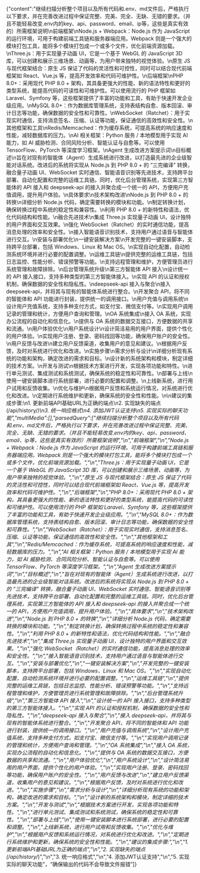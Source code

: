 {"content":"继续扫描分析整个项目以及所有代码和.env、md文件后，严格执行以下要求，并在完善改进过程中保证完整、完美、完全、无缺、无错的要求。（并且不能轻易改变.env内的key、api、password、email、ip等，这些是真实有效的）所需框架说明\n前端框架\nNode.js + Webpack：Node.js 作为 JavaScript 的运行环境，可用于构建前端工具链和服务器端应用。Webpack 则是一个强大的模块打包工具，能将多个模块打包成一个或多个文件，优化前端资源加载。\nThree.js：用于实现量子动画 UI，它是一个基于 WebGL 的 JavaScript 3D 库，可以创建和展示三维场景、动画等，为用户带来独特的视觉体验。\n原生 JS 与现代框架结合：原生 JS 保证了代码的灵活性和可控性，同时可以结合现代前端框架如 React、Vue.js 等，提高开发效率和代码可维护性。\n后端框架\nPHP 8.0+：采用现代 PHP 8.0 + 架构，其具备更强大的性能、新的语法特性和更好的类型系统，能提高代码的可读性和可维护性。可以使用流行的 PHP 框架如 Laravel、Symfony 等，这些框架提供了丰富的功能和工具，有助于快速开发企业级应用。\nMySQL 8.0+：作为数据库管理系统，支持表结构自愈、版本回滚、审计日志等功能，确保数据的安全性和可靠性。\nWebSocket（Ratchet）：用于实现实时通信，支持消息签名、压缩、认证等功能，保证通信的高效性和安全性。\n其他框架和工具\nRedis/Memcached：作为缓存系统，可提高系统的响应速度和性能，减轻数据库的压力。\nAI 相关框架：Python 服务 / 本地模型用于实现 AI 能力，如 AI 威胁检测、合同风险分析、智能认证与自愈等。可以使用 TensorFlow、PyTorch 等深度学习框架。\nAgent 生成改进方案提示词\n目标概述\n旨在对现有的智能体（Agent）生成系统进行改进，以打造最先进的企业级智能对话系统。改进后的系统将实现从 Node.js 到 PHP 8.0 + 的 “三完编译” 转换，融合量子动画 UI、WebSocket 实时通信、智能语音识别等先进技术，支持跨平台部署、自动化配置和完整的运维工具链。同时，优化后台管理系统，实现第三方智能体的 API 接入和 deepseek-api 的接入并聚合成一个统一的 API，方便用户充值调用，提升用户体验。\n具体要求\n技术架构改进\nNode.js 到 PHP 8.0 + 的转换\n详细分析 Node.js 代码，确定需要转换的模块和功能。\n制定转换计划，确保转换过程中系统的稳定性和兼容性。\n利用 PHP 8.0 + 的新特性和语法，优化代码结构和性能。\n融合先进技术\n集成 Three.js 实现量子动画 UI，设计独特的用户界面和交互效果。\n强化 WebSocket（Ratchet）的实时通信功能，提高消息处理的效率和安全性。\n接入智能语音识别技术，支持用户通过语音与智能体进行交互。\n安装与部署优化\n一键安装解决方案\n开发完整的一键安装脚本，支持跨平台部署，包括 Windows、Linux 和 Mac OS。\n实现自动化配置，自动检测系统环境并进行必要的配置调整。\n运维工具链\n提供完整的运维工具链，包括日志监控、性能分析、错误预警等功能。\n支持远程管理和维护，方便管理员进行系统管理和故障排除。\n后台管理系统升级\n第三方智能体 API 接入\n设计统一的 API 接入接口，支持多种类型的第三方智能体接入。\n实现 API 的认证和授权机制，确保数据的安全性和隐私性。\ndeepseek-api 接入与聚合\n接入 deepseek-api，并将其与现有的智能体系统进行整合。\n开发聚合 API，将不同的智能体和 API 功能进行封装，提供统一的调用接口。\n用户充值与调用系统\n设计用户充值系统，支持多种支付方式，如支付宝、微信支付等。\n实现用户调用记录的管理和统计，方便用户查询和管理。\nOA 系统集成\n接入 OA 系统，实现办公流程的自动化和信息化。\n提供与 OA 系统的数据交互接口，方便数据的共享和流通。\n用户体验优化\n用户系统设计\n设计简洁易用的用户界面，提供个性化的用户体验。\n实现用户注册、登录、密码找回等功能，确保用户账户的安全性。\n用户反馈与改进\n建立用户反馈渠道，收集用户的意见和建议。\n根据用户反馈，及时对系统进行优化和改进。\n实施步骤\n需求分析与设计\n详细分析现有系统的功能和架构，确定改进的需求和目标。\n设计新的系统架构和模块，制定详细的技术方案。\n开发与测试\n根据技术方案进行开发，实现各项功能和特性。\n进行单元测试、集成测试和系统测试，确保系统的稳定性和可靠性。\n部署与上线\n使用一键安装脚本进行系统部署，进行必要的配置和调整。\n上线新系统，进行用户试用和反馈收集。\n优化与维护\n根据用户反馈和系统运行情况，对系统进行优化和改进。\n定期进行系统维护和更新，确保系统的安全性和性能。\n\n建议的集成步骤:\n1. 更新前端API基础URL为正确的端点\n2. 实现缺失的端点 (/api/history/*)\n3. 统一响应格式\n4. 添加JWT认证支持\n5. 实现实际的聊天功能","multiMedia":[],"parsedQuery":["继续扫描分析整个项目以及所有代码和.env、md文件后，严格执行以下要求，并在完善改进过程中保证完整、完美、完全、无缺、无错的要求。（并且不能轻易改变.env内的key、api、password、email、ip等，这些是真实有效的）所需框架说明","\n","前端框架","\n","Node.js + Webpack：Node.js 作为 JavaScript 的运行环境，可用于构建前端工具链和服务器端应用。Webpack 则是一个强大的模块打包工具，能将多个模块打包成一个或多个文件，优化前端资源加载。","\n","Three.js：用于实现量子动画 UI，它是一个基于 WebGL 的 JavaScript 3D 库，可以创建和展示三维场景、动画等，为用户带来独特的视觉体验。","\n","原生 JS 与现代框架结合：原生 JS 保证了代码的灵活性和可控性，同时可以结合现代前端框架如 React、Vue.js 等，提高开发效率和代码可维护性。","\n","后端框架","\n","PHP 8.0+：采用现代 PHP 8.0 + 架构，其具备更强大的性能、新的语法特性和更好的类型系统，能提高代码的可读性和可维护性。可以使用流行的 PHP 框架如 Laravel、Symfony 等，这些框架提供了丰富的功能和工具，有助于快速开发企业级应用。","\n","MySQL 8.0+：作为数据库管理系统，支持表结构自愈、版本回滚、审计日志等功能，确保数据的安全性和可靠性。","\n","WebSocket（Ratchet）：用于实现实时通信，支持消息签名、压缩、认证等功能，保证通信的高效性和安全性。","\n","其他框架和工具","\n","Redis/Memcached：作为缓存系统，可提高系统的响应速度和性能，减轻数据库的压力。","\n","AI 相关框架：Python 服务 / 本地模型用于实现 AI 能力，如 AI 威胁检测、合同风险分析、智能认证与自愈等。可以使用 TensorFlow、PyTorch 等深度学习框架。","\n","Agent 生成改进方案提示词","\n","目标概述","\n","旨在对现有的智能体（Agent）生成系统进行改进，以打造最先进的企业级智能对话系统。改进后的系统将实现从 Node.js 到 PHP 8.0 + 的 “三完编译” 转换，融合量子动画 UI、WebSocket 实时通信、智能语音识别等先进技术，支持跨平台部署、自动化配置和完整的运维工具链。同时，优化后台管理系统，实现第三方智能体的 API 接入和 deepseek-api 的接入并聚合成一个统一的 API，方便用户充值调用，提升用户体验。","\n","具体要求","\n","技术架构改进","\n","Node.js 到 PHP 8.0 + 的转换","\n","详细分析 Node.js 代码，确定需要转换的模块和功能。","\n","制定转换计划，确保转换过程中系统的稳定性和兼容性。","\n","利用 PHP 8.0 + 的新特性和语法，优化代码结构和性能。","\n","融合先进技术","\n","集成 Three.js 实现量子动画 UI，设计独特的用户界面和交互效果。","\n","强化 WebSocket（Ratchet）的实时通信功能，提高消息处理的效率和安全性。","\n","接入智能语音识别技术，支持用户通过语音与智能体进行交互。","\n","安装与部署优化","\n","一键安装解决方案","\n","开发完整的一键安装脚本，支持跨平台部署，包括 Windows、Linux 和 Mac OS。","\n","实现自动化配置，自动检测系统环境并进行必要的配置调整。","\n","运维工具链","\n","提供完整的运维工具链，包括日志监控、性能分析、错误预警等功能。","\n","支持远程管理和维护，方便管理员进行系统管理和故障排除。","\n","后台管理系统升级","\n","第三方智能体 API 接入","\n","设计统一的 API 接入接口，支持多种类型的第三方智能体接入。","\n","实现 API 的认证和授权机制，确保数据的安全性和隐私性。","\n","deepseek-api 接入与聚合","\n","接入 deepseek-api，并将其与现有的智能体系统进行整合。","\n","开发聚合 API，将不同的智能体和 API 功能进行封装，提供统一的调用接口。","\n","用户充值与调用系统","\n","设计用户充值系统，支持多种支付方式，如支付宝、微信支付等。","\n","实现用户调用记录的管理和统计，方便用户查询和管理。","\n","OA 系统集成","\n","接入 OA 系统，实现办公流程的自动化和信息化。","\n","提供与 OA 系统的数据交互接口，方便数据的共享和流通。","\n","用户体验优化","\n","用户系统设计","\n","设计简洁易用的用户界面，提供个性化的用户体验。","\n","实现用户注册、登录、密码找回等功能，确保用户账户的安全性。","\n","用户反馈与改进","\n","建立用户反馈渠道，收集用户的意见和建议。","\n","根据用户反馈，及时对系统进行优化和改进。","\n","实施步骤","\n","需求分析与设计","\n","详细分析现有系统的功能和架构，确定改进的需求和目标。","\n","设计新的系统架构和模块，制定详细的技术方案。","\n","开发与测试","\n","根据技术方案进行开发，实现各项功能和特性。","\n","进行单元测试、集成测试和系统测试，确保系统的稳定性和可靠性。","\n","部署与上线","\n","使用一键安装脚本进行系统部署，进行必要的配置和调整。","\n","上线新系统，进行用户试用和反馈收集。","\n","优化与维护","\n","根据用户反馈和系统运行情况，对系统进行优化和改进。","\n","定期进行系统维护和更新，确保系统的安全性和性能。","\n","建议的集成步骤:","\n","1. 更新前端API基础URL为正确的端点","\n","2. 实现缺失的端点 (/api/history/*)","\n","3. 统一响应格式","\n","4. 添加JWT认证支持","\n","5. 实现实际的聊天功能"，“确保输出的代码不会导致文件报错”]}